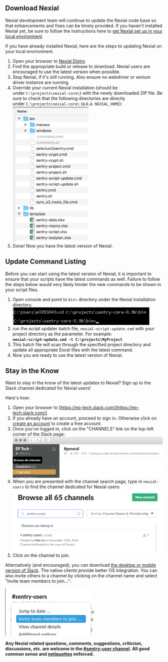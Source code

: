 ## Download Nexial

Nexial development team will continue to update the Nexial code base so that enhancements and fixes 
can be timely provided. If you haven't installed Nexial yet, be sure to follow the instructions 
here to [get Nexial set up in your local environment](InstallingNexial).

If you have already installed Nexial, here are the steps to updating Nexial on your local 
environment.

1.  Open your browser to [Nexial Distro](https://s3-us-west-2.amazonaws.com/ep.qm/sentry-distribution/index.html)
1.  Find the appropriate build or release to download. Nexial users are encouraged to use the 
				latest version when possible.
1.  Stop Nexial, if it's still running. Also ensure no webdriver or winium driver instance 
				are running.
1.  Override your current Nexial installation (should be under `C:\projects\nexial-core\`) with 
				the newly downloaded ZIP file. Be sure to check that the following directories are directly 
				under `C:\projects\nexial-core\` (a.k.a. `NEXIAL_HOME`):  
    ![](image/UpdateNexial_01.png)
1.  Done! Now you have the latest version of Nexial.

## Update Command Listing

Before you can start using the latest version of Nexial, it is important to ensure that your 
scripts have the latest commands as well. Failure to follow the steps below would very likely 
hinder the new commands to be shown in your script files.

1.  Open console and point to `bin\` directory under the Nexial installation directory.  
    ![](image/UpdateNexial_02.png)
2.  run the script updater batch file, `nexial-script-update.cmd` with your project directory 
				as the parameter. For example:  
    **`nexial-script-update.cmd -t C:\projects\MyProject`**
3.  This batch file will scan through the specified project directory and update all appropriate 
				Excel files with the latest command.
4.  Now you are ready to use the latest version of Nexial.

## Stay in the Know
Want to stay in the know of the latest updates to Nexial? Sign up to the Slack channel dedicated 
for Nexial users!

Here's how:

1.  Open your browser to [https://ep-tech.slack.com](https://ep-tech.slack.com/)
2.  If you already have an account, proceed to sign in. Otherwise click on 
				[create an account](https://ep-tech.slack.com/signup/) to create a free account.
3.  Once you've logged in, click on the "CHANNELS" link on the top-left corner of the Slack page:  
    ![](image/UpdateNexial_03.png)
4.  When you are presented with the channel search page, type in `nexial-users` to find the 
				channel dedicated for Nexial users:  
    ![](image/UpdateNexial_04.png)
5.  Click on the channel to join.

Alternatively (and encouraged), you can download [the desktop or mobile version of Slack](https://slack.com/downloads). 
The native clients provide better OS integration. You can also invite others to a channel by 
clicking on the channel name and select "Invite team members to join...":

![](image/UpdateNexial_05.png)

**Any Nexial related questions, comments, suggestions, criticism, discussions, etc. are 
welcome in the [#sentry-user channel](https://ep-tech.slack.com/archives/C311SG21W). All good 
common sense and [netiquettes](http://www.dictionary.com/browse/netiquette) enforced.**

